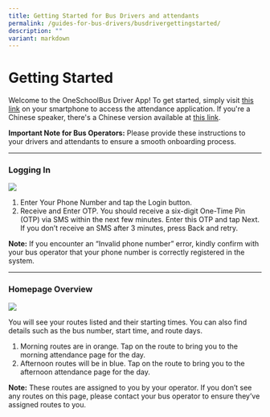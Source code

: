 ```yaml
---
title: Getting Started for Bus Drivers and attendants
permalink: /guides-for-bus-drivers/busdrivergettingstarted/
description: ""
variant: markdown
---
```

# Getting Started

Welcome to the OneSchoolBus Driver App! To get started, simply visit [this link](https://go.gov.sg/osb-driver) on your smartphone to access the attendance application. If you're a Chinese speaker, there's a Chinese version available at [this link](https://go.gov.sg/osb-driver-cn).

**Important Note for Bus Operators:** Please provide these instructions to your drivers and attendants to ensure a smooth onboarding process.

---

### Logging In
**![](https://lh7-us.googleusercontent.com/OgrSxWQ5JDAAivK-u0KGSfal3Ub2nn9ov7W_bDe6F73w7kuyvgwgVs7HWBq0PEs07Z1HxTCWEL1k4Zzs9-nvEP57B_UYGku7UJE-5MtccOJ3-bh3M3uwvutxhmqDxlV_4hUvVXMkvE_mxep8Q9rTMC4)**

1. Enter Your Phone Number and tap the Login button. 
2. Receive and Enter OTP. You should receive a six-digit One-Time Pin (OTP) via SMS within the next few minutes. Enter this OTP and tap Next. If you don’t receive an SMS after 3 minutes, press Back and retry.

**Note:** If you encounter an “Invalid phone number” error, kindly confirm with your bus operator that your phone number is correctly registered in the system.

---

### Homepage Overview
**![](https://lh7-us.googleusercontent.com/lSsJhvFTqiBAZDfv9J1qPe3OhmTc2_u7DnOsXchAcTXB7S1GNCe1lYT4e014TY6qMXa6zVypm6zM-sEmPZ-4Lt3CYLHn0AxQM3mjoG7o90OinV9XD8T8BHccxPcPilolkcM7D3TL6Xq89-cA6jxeO04)**

You will see your routes listed and their starting times. You can also find details such as the bus number, start time, and route days.
1. Morning routes are in orange. Tap on the route to bring you to the morning attendance page for the day.
2. Afternoon routes will be in blue. Tap on the route to bring you to the afternoon attendance page for the day.

**Note:** These routes are assigned to you by your operator. If you don’t see any routes on this page, please contact your bus operator to ensure they’ve assigned routes to you.
